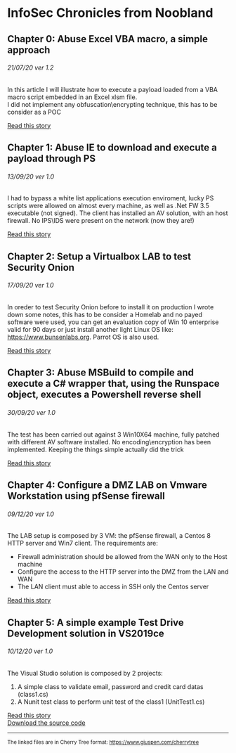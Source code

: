 # InfoSec Chronicles from Noobland
## Chapter 0: Abuse Excel VBA macro, a simple approach
###### 21/07/20 ver 1.2
In this article I will illustrate how to execute a payload loaded from a VBA macro script embedded in an Excel xlsm file.<br>
I did not implement any obfuscation\encrypting technique, this has to be consider as a POC

[Read this story](./chapters/chap0.ctb)

## Chapter 1: Abuse IE to download and execute a payload through PS
###### 13/09/20 ver 1.0
I had to bypass a white list applications execution enviroment, lucky PS scripts were allowed on almost every machine, as well as .Net FW 3.5 executable (not signed).
The client has installed an AV solution, with an host firewall. No IPS\IDS were present on the network (now they are!)

[Read this story](./chapters/chap1.ctb)

## Chapter 2: Setup a Virtualbox LAB to test Security Onion
###### 17/09/20 ver 1.0
In oreder to test Security Onion before to install it on production I wrote down some notes, this has to be consider a Homelab and no
payed software were used, you can get an evaluation copy of Win 10 enterprise valid for 90 days or just install another light Linux OS like:
https://www.bunsenlabs.org. Parrot OS is also used.

[Read this story](./chapters/chap2.ctb)

## Chapter 3: Abuse MSBuild to compile and execute a C# wrapper that, using the Runspace object, executes a Powershell reverse shell
###### 30/09/20 ver 1.0
The test has been carried out against 3 Win10X64 machine, fully patched with different AV software installed.
No encoding\encryption has been implemented. Keeping the things simple actually did the trick

[Read this story](./chapters/chap3.ctb)

## Chapter 4: Configure a DMZ LAB on Vmware Workstation using pfSense firewall
###### 09/12/20 ver 1.0
The LAB setup is composed by 3 VM: the pfSense firewall, a Centos 8 HTTP server and Win7 client. The requirements are:
- Firewall administration should be allowed from the WAN only to the Host machine
- Configure the access to the HTTP server into the DMZ from the LAN and WAN
- The LAN client must able to access in SSH only the Centos server

[Read this story](./chapters/chap4.ctb)

## Chapter 5: A simple example Test Drive Development solution in VS2019ce
###### 10/12/20 ver 1.0
The Visual Studio solution is composed by 2 projects:
1. A simple class to validate email, password and credit card datas (class1.cs)
2. A Nunit test class to perform unit test of the class1 (UnitTest1.cs)

[Read this story](./chapters/chap5.ctb)
<br/>
[Download the source code](./SampleTDD_src)


<hr>

<sub>The linked files are in Cherry Tree format: https://www.giuspen.com/cherrytree</sub>
	

 

